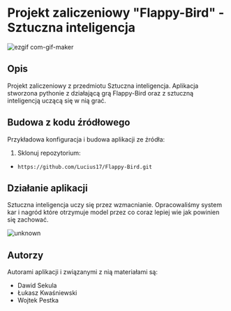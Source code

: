 # Projekt zaliczeniowy "Flappy-Bird" - Sztuczna inteligencja
![ezgif com-gif-maker](https://user-images.githubusercontent.com/87764794/172450149-ef79a92c-48ac-4130-aa22-823396f5b5da.gif)

## Opis
Projekt zaliczeniowy z przedmiotu Sztuczna inteligencja. Aplikacja stworzona pythonie z działającą grą Flappy-Bird oraz z sztuczną inteligencją uczącą się w nią grać.

## Budowa z kodu źródłowego
Przykładowa konfiguracja i budowa aplikacji ze źródła:

1. Sklonuj repozytorium: 

  * `https://github.com/Lucius17/Flappy-Bird.git`

## Działanie aplikacji
Sztuczna inteligencja uczy się przez wzmacnianie. Opracowaliśmy system kar i nagród które otrzymuje model przez co coraz lepiej wie jak powinien się zachować.

![unknown](https://user-images.githubusercontent.com/87764794/172707818-682c82ce-b585-43f8-985f-7d58c04ac208.png)

## Autorzy

Autorami aplikacji i związanymi z nią materiałami są:
* Dawid Sekula
* Łukasz Kwaśniewski
* Wojtek Pestka
